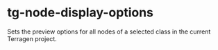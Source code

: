 # tg-node-display-options
Sets the preview options for all nodes of a selected class in the current Terragen project.
